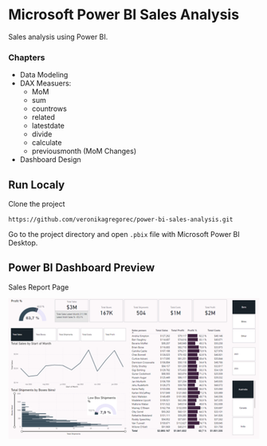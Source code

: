 # Microsoft Power BI Sales Analysis

Sales analysis using Power BI.

### Chapters
- Data Modeling
- DAX Measuers: 
   - MoM
   - sum
   - countrows
   - related
   - latestdate
   - divide
   - calculate
   - previousmonth (MoM Changes)
- Dashboard Design 

## Run Localy

Clone the project

```
https://github.com/veronikagregorec/power-bi-sales-analysis.git
```
Go to the project directory and open ```.pbix``` file with Microsoft Power BI Desktop.

## Power BI Dashboard Preview

Sales Report Page

![](Screenshot/front.png)
